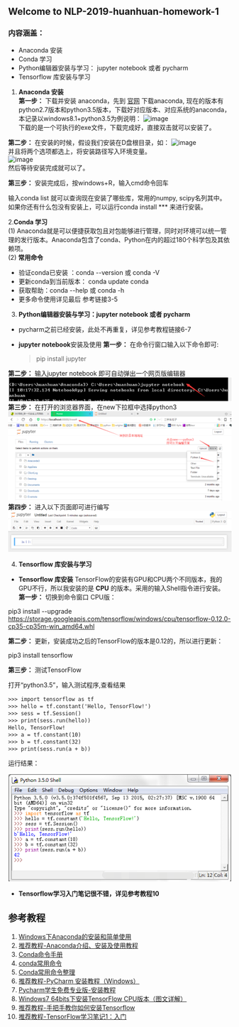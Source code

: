 ## Welcome to NLP-2019-huanhuan-homework-1
### 内容涵盖：
- Anaconda  安装  
- Conda 学习  
- Python编辑器安装与学习： jupyter notebook  或者 pycharm   
- Tensorflow 库安装与学习

1. **Anaconda 安装**   
**第一步：** 下载并安装 anaconda，先到 [官网](https://www.continuum.io/downloads)  下载anaconda, 现在的版本有python2.7版本和python3.5版本，下载好对应版本、对应系统的anaconda，本记录以windows8.1+python3.5为例说明：
![image](http://images2015.cnblogs.com/blog/140867/201601/140867-20160111155041616-433515227.png)  
下载的是一个可执行的exe文件，下载完成好，直接双击就可以安装了。  

**第二步：** 在安装的时候，假设我们安装在D盘根目录，如：
![image](http://images2015.cnblogs.com/blog/140867/201601/140867-20160111155053960-1150576793.png)  
并且将两个选项都选上，将安装路径写入环境变量。  
![image](http://images2015.cnblogs.com/blog/140867/201601/140867-20160111155106522-1988128417.png)  
然后等待安装完成就可以了。

**第三步：** 安装完成后，按windows+R，输入cmd命令回车 

输入conda list 就可以查询现在安装了哪些库，常用的numpy, scipy名列其中。如果你还有什么包没有安装上，可以运行conda install ***  来进行安装。

2.**Conda 学习**  
 (1) Anaconda就是可以便捷获取包且对包能够进行管理，同时对环境可以统一管理的发行版本。Anaconda包含了conda、Python在内的超过180个科学包及其依赖项。  
 (2) **常用命令**
  - 验证conda已安装 ：conda --version   或  conda -V  
  - 更新conda到当前版本： conda update conda
  - 获取帮助：conda --help  或  conda -h
  - 更多命令使用详见最后  参考链接3-5
 
 3. **Python编辑器安装与学习：jupyter notebook  或者 pycharm**
  - pycharm之前已经安装，此处不再重复，详见参考教程链接6-7  
  - **jupyter notebook**安装及使用
   **第一步：** 在命令行窗口输入以下命令即可:  
   
     > pip install  jupyter  
     
   **第二步：** 输入jupyter   notebook  即可自动弹出一个网页版编辑器  
    ![image](https://github.com/HuanwenW/MyPostImag/blob/master/007-picture/jupyter-1.png?raw=true)  
   **第三步：** 在打开的浏览器界面，在new下拉框中选择python3  
    ![image](https://github.com/HuanwenW/MyPostImag/blob/master/007-picture/jupyter-2.png?raw=true)   
   **第四步：** 进入以下页面即可进行编写  
    ![image](https://github.com/HuanwenW/MyPostImag/blob/master/007-picture/jupyter-3.png?raw=true)    
    
4. **Tensorflow 库安装与学习**
- **Tensorflow 库安装**
TensorFlow的安装有GPU和CPU两个不同版本，我的GPU不行，所以我安装的是 **CPU** 的版本。采用的输入Shell指令进行安装。  
**第一步：** 切换到命令窗口
CPU版：    

 pip3 install --upgrade https://storage.googleapis.com/tensorflow/windows/cpu/tensorflow-0.12.0-cp35-cp35m-win_amd64.whl

**第二步：** 更新，安装成功之后的TensorFlow的版本是0.12的，所以进行更新：

 pip3 install tensorflow   

**第三步：** 测试TensorFlow

打开“python3.5”，输入测试程序,查看结果

    >>> import tensorflow as tf  
    >>> hello = tf.constant('Hello, TensorFlow!')  
    >>> sess = tf.Session()  
    >>> print(sess.run(hello))  
    Hello, TensorFlow!  
    >>> a = tf.constant(10)  
    >>> b = tf.constant(32)  
    >>> print(sess.run(a + b))  
    
 运行结果：  
 
 ![image](https://github.com/HuanwenW/MyPostImag/blob/master/007-picture/tensorflow-1.jpg?raw=true)

- **Tensorflow学习入门笔记很不错，详见参考教程10**

## 参考教程 
1. [Windows下Anaconda的安装和简单使用](https://blog.csdn.net/dq_dm/article/details/47065323)
2. [推荐教程-Anaconda介绍、安装及使用教程](https://zhuanlan.zhihu.com/p/32925500)
3. [Conda命令手册](https://blog.csdn.net/childcyr/article/details/80367867)
4. [conda常用命令](https://www.cnblogs.com/sddai/p/10322603.html)
5. [Conda常用命令整理](https://blog.csdn.net/menc15/article/details/71477949)
6. [推荐教程-PyCharm 安装教程（Windows）](http://www.runoob.com/w3cnote/pycharm-windows-install.html)
7. [Pycharm学生免费专业版-安装教程](https://blog.csdn.net/SpringRolls/article/details/80363119)
8. [Windows7 64bits下安装TensorFlow CPU版本（图文详解）](https://www.cnblogs.com/zlslch/p/6964944.html)
9. [推荐教程-手把手教你如何安装Tensorflow](https://blog.csdn.net/Cs_hnu_scw/article/details/79695347)
10. [推荐教程-TensorFlow学习笔记1：入门](http://www.jeyzhang.com/tensorflow-learning-notes.html)
